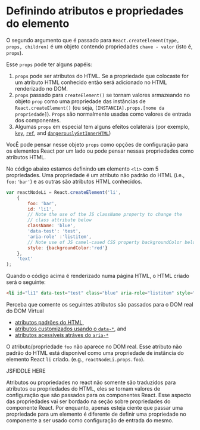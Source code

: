# Definindo atributos e propriedades do elemento
O segundo argumento que é passado para `React.createElement(type, props, children)` é um objeto contendo propriedades `chave - valor` (isto é, `props`).

Esse `props` pode ter alguns papéis:

1. `props` pode ser atributos do HTML. Se a propriedade que colocaste for um atributo HTML conhecido então será adicionado no HTML renderizado no DOM.
2. `props` passado para `createElement()` se tornam valores armazeando no objeto `prop` como uma propriedade das instâncias de  `React.createElement()` (ou seja, `[INSTANCIA].props.[nome da propriedade]`). `Props` são normalmente usadas como valores de entrada dos componentes.
3. Algumas `props` em especial tem alguns efeitos colaterais (por exemplo, [`key`](https://facebook.github.io/react/docs/multiple-components.html#dynamic-children), [`ref`](https://facebook.github.io/react/docs/more-about-refs.html), and [`dangerouslySetInnerHTML`](https://facebook.github.io/react/tips/dangerously-set-inner-html.html))

VocÊ pode pensar nesse objeto `props` como opções de configuração para os elementos React por um lado ou pode pensar nessas propriedades como atributos HTML.

No código abaixo estamos definindo um elemento `<li>` com 5 propriedades. Uma propriedade é um atributo não padrão do HTML (i.e., `foo:'bar'`) e as outras são atributos HTML conhecidos.

```js
var reactNodeLi = React.createElement('li',
    {
        foo: 'bar',
        id: 'li1',
        // Note the use of the JS className property to change the
        // class attribute below
        className: 'blue',
        'data-test': 'test',
        'aria-role' :'listitem',
        // Note use of JS camel-cased CSS property backgroundColor below
        style: {backgroundColor:'red'}
    },
    'text'
);
```

Quando o código acima é renderizado numa página HTML, o HTML criado será o seguinte:

```html
<li id="li1" data-test="test" class="blue" aria-role="listitem" style="background-color:red;" data-reactid=".0">text</li>
```

Perceba que comente os seguintes atributos são passados para o DOM real do DOM Virtual

* [atributos padrões do HTML](https://developer.mozilla.org/en-US/docs/Web/HTML/Attributes),
* [atributos customizados usando o `data-*`](https://developer.mozilla.org/en-US/docs/Web/HTML/Global_attributes/data-*), and
* [atributos acessíveis atráves do `aria-*`](https://developer.mozilla.org/en-US/docs/Web/Accessibility/ARIA)

O atributo/propriedade `foo` não aparece no DOM real. Esse atributo não padrão do HTML está disponível como uma propriedade de instância do elemento React `li` criado. (e.g., `reactNodeLi.props.foo`).

JSFIDDLE HERE
<!--
> [source code](https://jsfiddle.net/codylindley/8ca0z80m/1/#tabs=js,result,html,resources)
-->
Atributos ou propriedades no react não somente são traduzidos para atributos ou propriedades do HTML, eles se tornam valores de configuração que são passados para os componentes React. Esse aspecto das propriedades vai ser bordado na seção sobre propriedades do componente React. Por enquanto, apenas esteja ciente que passar uma propriedade para um elemento é diferente de definir uma propriedade no componente a ser usado como configuração de entrada do mesmo.

<!--
#### Notes

* Leaving an attribute/prop blank results in that attribute value becoming true (e.g., `id=""` becomes `id="true"` and `test` becomes `test="true"`)
* If an attribute/prop is duplicated the last one defined wins.
* If you pass props/attributes to native HTML elements that do not exist in the HTML specification React will not render them. However, if you use a custom element (i.e., not a standard HTML element) then arbitrary/custom attributes will be added to custom elements (e.g., `<x-my-component custom-attribute="foo"/>`).
* The `class` attribute has to be written `className`
* The `for` attribute has to be written `htmlFor`
* The `style` attribute takes a reference to an object of [camel-cased style properties](https://www.w3.org/TR/DOM-Level-2-Style/css.html#CSS-CSS2Properties)
* HTML form elements (e.g., `<input></input>`, `<textarea></textarea>`, etc.) created [as React nodes](https://facebook.github.io/react/docs/forms.html) support a few attributes/props that are affected by user interaction. These are: `value`, `checked`, and `selected`.
* React offers the [`key`](https://facebook.github.io/react/docs/multiple-components.html#dynamic-children), [`ref`](https://facebook.github.io/react/docs/more-about-refs.html), and [`dangerouslySetInnerHTML`](https://facebook.github.io/react/tips/dangerously-set-inner-html.html) attributes/props that don't exist in DOM and take on a unique role/function.
* All attributes are camel-cased (e.g., `accept-charset` is written as `acceptCharset`) which differs from how they are written in HTML.
* The following are the HTML attributes that React supports (shown in camel-case):

```HTML
accept acceptCharset accessKey action allowFullScreen allowTransparency alt
async autoComplete autoFocus autoPlay capture cellPadding cellSpacing challenge
charSet checked classID className colSpan cols content contentEditable
contextMenu controls coords crossOrigin data dateTime default defer dir
disabled download draggable encType form formAction formEncType formMethod
formNoValidate formTarget frameBorder headers height hidden high href hrefLang
htmlFor httpEquiv icon id inputMode integrity is keyParams keyType kind label
lang list loop low manifest marginHeight marginWidth max maxLength media
mediaGroup method min minLength multiple muted name noValidate nonce open
optimum pattern placeholder poster preload radioGroup readOnly rel required
reversed role rowSpan rows sandbox scope scoped scrolling seamless selected
shape size sizes span spellCheck src srcDoc srcLang srcSet start step style
summary tabIndex target title type useMap value width wmode wrap
```

-->